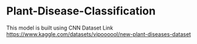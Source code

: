 # Plant-Disease-Classification
This model is built using CNN
Dataset Link
https://www.kaggle.com/datasets/vipoooool/new-plant-diseases-dataset
